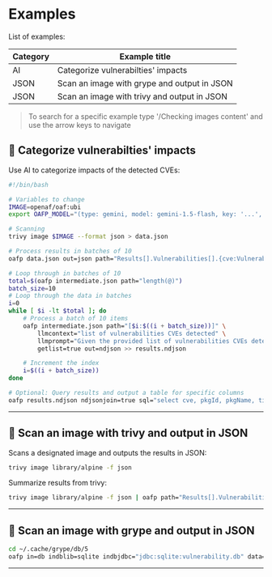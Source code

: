 # Examples

List of examples:

| Category | Example title |
|----------|---------------|
| AI | Categorize vulnerabilties' impacts |
| JSON | Scan an image with grype and output in JSON |
| JSON | Scan an image with trivy and output in JSON |

> To search for a specific example type '/Checking images content<ENTER>' and use the arrow keys to navigate

## 🧐 Categorize vulnerabilties' impacts

Use AI to categorize impacts of the detected CVEs:

```bash
#!/bin/bash

# Variables to change
IMAGE=openaf/oaf:ubi
export OAFP_MODEL="(type: gemini, model: gemini-1.5-flash, key: '...', timeout: 900000, temperature: 0)"

# Scanning
trivy image $IMAGE --format json > data.json

# Process results in batches of 10
oafp data.json out=json path="Results[].Vulnerabilities[].{cve:VulnerabilityID,pkgId:PkgID,pkgName:PkgName,title:Title,desc:Description}" > intermediate.json

# Loop through in batches of 10
total=$(oafp intermediate.json path="length(@)")
batch_size=10
# Loop through the data in batches
i=0
while [ $i -lt $total ]; do
    # Process a batch of 10 items
    oafp intermediate.json path="[$i:$((i + batch_size))]" \
        llmcontext="list of vulnerabilities CVEs detected" \
        llmprompt="Given the provided list of vulnerabilities CVEs detected, add a column to identify generic potential impacts: noIntranetImpact, frontendImpact, backendImpact, javaImpact" \
        getlist=true out=ndjson >> results.ndjson

    # Increment the index
    i=$((i + batch_size))
done

# Optional: Query results and output a table for specific columns
oafp results.ndjson ndjsonjoin=true sql="select cve, pkgId, pkgName, title, noIntranetImpact, frontendImpact, backendImpact, javaImpact" out=ctable
```

---

## 🔎 Scan an image with trivy and output in JSON

Scans a designated image and outputs the results in JSON:

```bash
trivy image library/alpine -f json
```

Summarize results from trivy:

```bash
trivy image library/alpine -f json | oafp path="Results[].Vulnerabilities[].{ID:VulnerabilityID,Severity:Severity}" sql="select \"Severity\", \"ID\" group by \"Severity\", \"ID\"" out=json | oafp sql="select \"Severity\", sum(\"Count\") as \"Count\" from (select 'LOW' as \"Severity\", 0 as \"Count\" union all select 'MEDIUM' as \"Severity\", 0 as \"Count\" union all select 'HIGH' as \"Severity\", 0 as \"Count\" union all select 'CRITICAL' as \"Severity\", 0 as \"Count\" union all select \"Severity\", count(1) as \"Count\" from _TMP group by \"Severity\") group by \"Severity\"" out=ctable
```

---

## 🔎 Scan an image with grype and output in JSON

```bash
cd ~/.cache/grype/db/5
oafp in=db indblib=sqlite indbjdbc="jdbc:sqlite:vulnerability.db" data="select * from vulnerability_metadata where id='CVE-2024-9143'" out=ctree
```

---